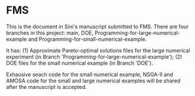 # FMS

This is the document in Sini's manuscript submitted to FMS. There are four branches in this project: main, DOE, Programming-for-large-numerical-example and Programming-for-small-numerical-example. 

It has: 
       (1) Approximate Pareto-optimal solutions files for the large numerical experiment (in Branch 'Programming-for-large-numerical-example');
       (2) DOE files for the small numerical example (in Branch 'DOE').
       
Exhausive seach code for the small numerical example, NSGA-II and AMOSA code for the small and large numerical examples will be shared after the manuscript is accepted.
